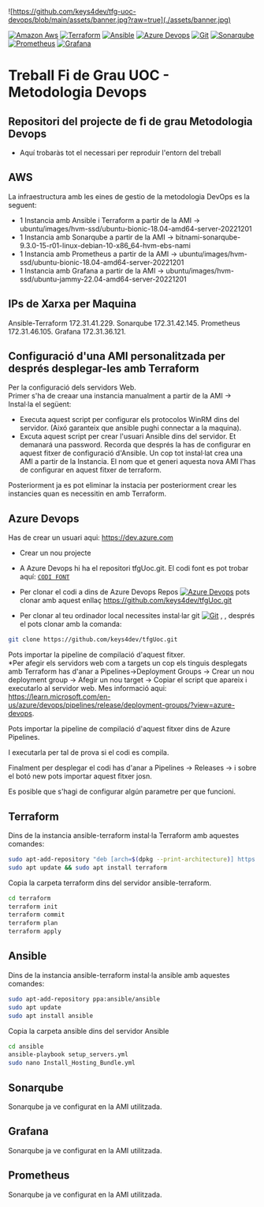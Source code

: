 ![https://github.com/keys4dev/tfg-uoc-devops/blob/main/assets/banner.jpg?raw=true](./assets/banner.jpg)

[![Amazon Aws](https://img.shields.io/badge/-Amazon%20Aws-grey?style=flat-square&logo=amazonaws)](https://aws.amazon.com/)
[![Terraform](https://img.shields.io/badge/-Terraform-grey?style=flat-square&logo=terraform)](https://www.terraform.io/) 
[![Ansible](https://img.shields.io/badge/-Ansible-grey?style=flat-square&logo=ansible)](https://www.ansible.com/)
[![Azure Devops](https://img.shields.io/badge/-Azure%20Devops-grey?style=flat-square&logo=azuredevops)](https://dev.azure.com/)
[![Git](https://img.shields.io/badge/-git-grey?style=flat-square&logo=git)](https://git-scm.com/)
[![Sonarqube](https://img.shields.io/badge/-Sonarqube-grey?style=flat-square&logo=sonarqube)](https://www.sonarsource.com/products/sonarqube/)
[![Prometheus](https://img.shields.io/badge/-Prometheus-grey?style=flat-square&logo=prometheus)](https://prometheus.io/) 
[![Grafana](https://img.shields.io/badge/-grafana-grey?style=flat-square&logo=grafana)](https://grafana.com/)



# Treball Fi de Grau UOC - Metodologia Devops
## Repositori del projecte de fi de grau Metodologia Devops
 * Aquí trobaràs tot el necessari per reproduir l'entorn del treball

## AWS

 La infraestructura amb les eines de gestio de la metodologia DevOps es la seguent:
 * 1 Instancia amb Ansible i Terraform a partir de la AMI -> ubuntu/images/hvm-ssd/ubuntu-bionic-18.04-amd64-server-20221201
 * 1 Instancia amb Sonarqube a partir de la AMI -> bitnami-sonarqube-9.3.0-15-r01-linux-debian-10-x86_64-hvm-ebs-nami
 * 1 Instancia amb Prometheus a partir de la AMI -> ubuntu/images/hvm-ssd/ubuntu-bionic-18.04-amd64-server-20221201
 * 1 Instancia amb Grafana a partir de la AMI -> ubuntu/images/hvm-ssd/ubuntu-jammy-22.04-amd64-server-20221201

## IPs de Xarxa per Maquina
Ansible-Terraform  172.31.41.229. 
Sonarqube          172.31.42.145. 
Prometheus         172.31.46.105. 
Grafana            172.31.36.121. 

## Configuració d'una AMI personalitzada per després desplegar-les amb Terraform
Per la configuració dels servidors Web.    
Primer s'ha de creaar una instancia manualment a partir de la AMI ->
Instal·la el següent:

* Executa aquest script per configurar els protocolos WinRM dins del servidor. (Aixó garanteix que ansible pughi connectar a la maquina).
* Excuta aquest script per crear l'usuari Ansible dins del servidor. Et demanará una password. Recorda que després la has de configurar en aquest fitxer de configuració d'Ansible. 
Un cop tot instal·lat crea una AMI a partir de la Instancia. El nom que et generi aquesta nova AMI l'has de configurar en aquest fitxer de terraform.

Posteriorment ja es pot eliminar la instacia per posteriorment crear les instancies quan es necessitin en amb Terraform.  

## Azure Devops

Has de crear un usuari aqui: https://dev.azure.com
* Crear un nou projecte

* A Azure Devops hi ha el repositori tfgUoc.git. El codi font es pot trobar aquí:  [`CODI FONT`](./codi-prova)
* Per clonar el codi a dins de Azure Devops Repos [![Azure Devops](https://img.shields.io/badge/-Azure%20Devops-grey?style=flat-square&logo=azuredevops)](https://dev.azure.com/) pots clonar amb aquest enllaç https://github.com/keys4dev/tfgUoc.git
* Per clonar al teu ordinador local necessites instal·lar git [![Git](https://img.shields.io/badge/-git-grey?style=flat-square&logo=git)](https://git-scm.com/) , , després el pots clonar amb la comanda:
```bash
git clone https://github.com/keys4dev/tfgUoc.git
```
Pots importar la pipeline de compilació d'aquest fitxer.  
*Per afegir els servidors web com a targets un cop els tinguis desplegats amb Terraform has d'anar a Pipelines->Deployment Groups -> Crear un nou deployment group -> Afegir un nou target -> Copiar el script que apareix i executarlo al servidor web.
Mes informació aqui: https://learn.microsoft.com/en-us/azure/devops/pipelines/release/deployment-groups/?view=azure-devops. 

Pots importar la pipeline de compilació d'aquest fitxer dins de Azure Pipelines.  

I executarla per tal de prova si el codi es compila.  

Finalment per desplegar el codi has d'anar a Pipelines -> Releases -> i sobre el botó new pots importar aquest fitxer josn.  

Es posible que s'hagi de configurar algún parametre per que funcioni.  

## Terraform
Dins de la instancia ansible-terraform instal·la Terraform amb aquestes comandes:

```bash
sudo apt-add-repository "deb [arch=$(dpkg --print-architecture)] https://apt.releases.hashicorp.com $(lsb_release -cs) main"
sudo apt update && sudo apt install terraform
```

Copia la carpeta terraform dins del servidor ansible-terraform.

```bash
cd terraform
terraform init
terraform commit
terraform plan
terraform apply
```

## Ansible
Dins de la instancia ansible-terraform instal·la ansible amb aquestes comandes:

```bash
sudo apt-add-repository ppa:ansible/ansible
sudo apt update
sudo apt install ansible
```

Copia la carpeta ansible dins del servidor Ansible
```bash
cd ansible
ansible-playbook setup_servers.yml
sudo nano Install_Hosting_Bundle.yml
```

## Sonarqube
Sonarqube ja ve configurat en la AMI utilitzada.

## Grafana
Sonarqube ja ve configurat en la AMI utilitzada.

## Prometheus
Sonarqube ja ve configurat en la AMI utilitzada.



